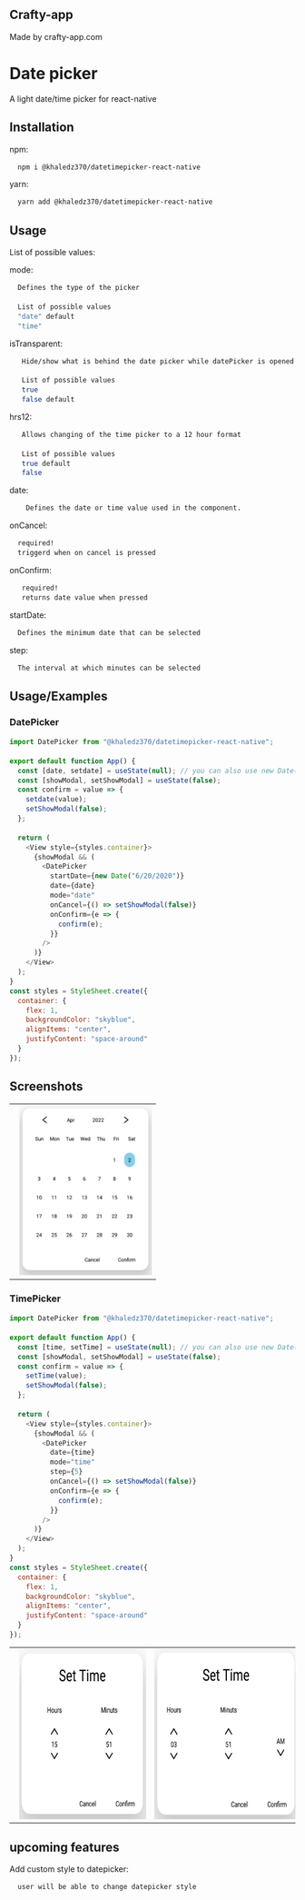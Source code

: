 ## Crafty-app

Made by crafty-app.com

# Date picker

A light date/time picker for react-native

## Installation

npm:

```bash
  npm i @khaledz370/datetimepicker-react-native
```

yarn:

```bash
  yarn add @khaledz370/datetimepicker-react-native
```

## Usage

List of possible values:

mode:

```bash
  Defines the type of the picker

  List of possible values
  "date" default
  "time"
```

isTransparent:

```bash
   Hide/show what is behind the date picker while datePicker is opened

   List of possible values
   true
   false default
```

hrs12:

```bash
   Allows changing of the time picker to a 12 hour format

   List of possible values
   true default
   false
```

date:

```bash
    Defines the date or time value used in the component.
```

onCancel:

```bash
  required!
  triggerd when on cancel is pressed
```

onConfirm:

```bash
   required!
   returns date value when pressed 
```

startDate:

```bash
  Defines the minimum date that can be selected
```

step:

```bash
  The interval at which minutes can be selected
```

## Usage/Examples

### DatePicker

```javascript
import DatePicker from "@khaledz370/datetimepicker-react-native";

export default function App() {
  const [date, setdate] = useState(null); // you can also use new Date() 
  const [showModal, setShowModal] = useState(false);
  const confirm = value => {
    setdate(value);
    setShowModal(false);
  };

  return (
    <View style={styles.container}>
      {showModal && (
        <DatePicker
          startDate={new Date("6/20/2020")}
          date={date}
          mode="date"
          onCancel={() => setShowModal(false)}
          onConfirm={e => {
            confirm(e);
          }}
        />
      )}
    </View>
  );
}
const styles = StyleSheet.create({
  container: {
    flex: 1,
    backgroundColor: "skyblue",
    alignItems: "center",
    justifyContent: "space-around"
  }
});
```

## Screenshots

<table>
   <tr>
   <td><img src="https://raw.githubusercontent.com/kz370/React-native-light-datePicker/main/DatePicker/images/Datepicker.PNG" alt="React Native DateTime Picker Modal" height="300px" style="margin-left:10px" /></td>
  </tr>
</table>

### TimePicker

```javascript
import DatePicker from "@khaledz370/datetimepicker-react-native";

export default function App() {
  const [time, setTime] = useState(null); // you can also use new Date() 
  const [showModal, setShowModal] = useState(false);
  const confirm = value => {
    setTime(value);
    setShowModal(false);
  };

  return (
    <View style={styles.container}>
      {showModal && (
        <DatePicker
          date={time}
          mode="time"
          step={5}
          onCancel={() => setShowModal(false)}
          onConfirm={e => {
            confirm(e);
          }}
        />
      )}
    </View>
  );
}
const styles = StyleSheet.create({
  container: {
    flex: 1,
    backgroundColor: "skyblue",
    alignItems: "center",
    justifyContent: "space-around"
  }
});
```

<table>
   <tr>
   <td><img src="https://raw.githubusercontent.com/kz370/React-native-light-datePicker/main/DatePicker/images/TimerPicker24hrs.PNG" alt="React Native DateTime Picker Modal" height="300px" style="margin-left:10px" /></td>
   <td><img src="https://raw.githubusercontent.com/kz370/React-native-light-datePicker/main/DatePicker/images/TimerPicker12hrs.PNG" alt="React Native DateTime Picker Modal" height="300px" style="margin-left:10px" /></td>
  </tr>
</table>


## upcoming features

Add custom style to datepicker:

```bash
  user will be able to change datepicker style
```